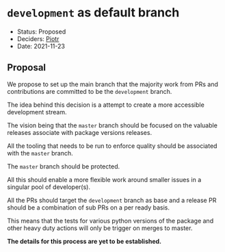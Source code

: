 # `development` as default branch

* Status: Proposed
* Deciders: [Piotr] <!-- optional -->
* Date: 2021-11-23

## Proposal

We propose to set up the main branch that the majority work from PRs and contributions are committed to be the `development` branch.

The idea behind this decision is a attempt to create a more accessible development stream.

The vision being that the `master` branch should be focused on the valuable releases associate with package versions releases.

All the tooling that needs to be run to enforce quality should be associated with the `master` branch.

The `master` branch should be protected.

All this should enable a more flexible work around smaller issues in a singular pool of developer(s).

All the PRs should target the `development` branch as base and a release PR should be a combination of sub PRs on a per ready basis.

This means that the tests for various python versions of the package and other heavy duty actions will only be trigger on merges to master.

__The details for this process are yet to be established.__

<!-- Identifiers, in alphabetical order -->

[Piotr]: https://github.com/Katolus
